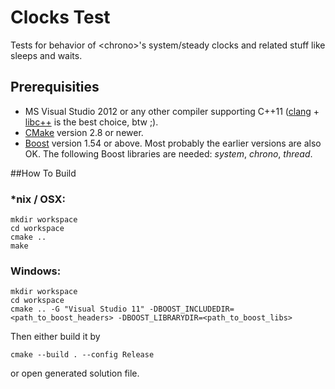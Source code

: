 # Clocks Test

Tests for behavior of &lt;chrono>'s system/steady clocks and related stuff like sleeps and waits.


## Prerequisities

* MS Visual Studio 2012 or any other compiler supporting C++11 ([clang](http://clang.llvm.org/) + [libc++](http://libcxx.llvm.org/) is the best choice, btw ;).
* [CMake](http://www.cmake.org/) version 2.8 or newer.
* [Boost](http://www.boost.org) version 1.54 or above. Most probably the earlier versions are also OK. The following Boost libraries are needed: *system*, *chrono*, *thread*.


##How To Build

### *nix / OSX:

    mkdir workspace
    cd workspace
    cmake ..
    make

### Windows:

    mkdir workspace
    cd workspace
    cmake .. -G "Visual Studio 11" -DBOOST_INCLUDEDIR=<path_to_boost_headers> -DBOOST_LIBRARYDIR=<path_to_boost_libs>

Then either build it by

    cmake --build . --config Release

or open generated solution file.
